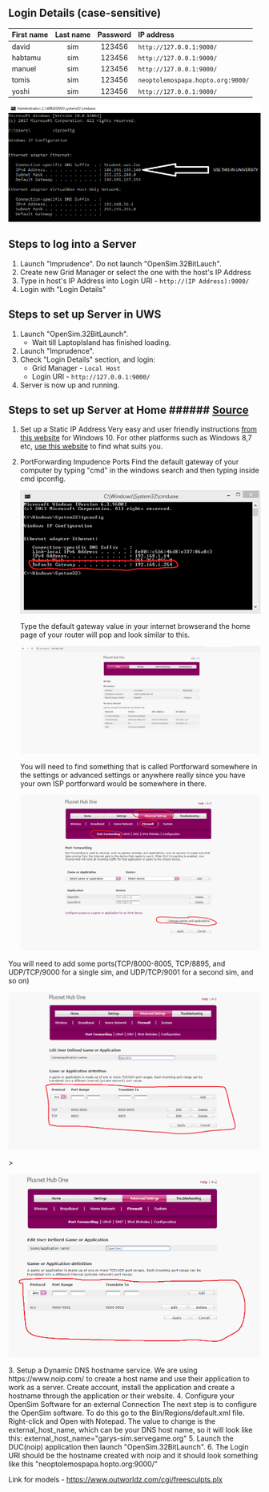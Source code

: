 ## Login Details (case-sensitive)
| First name | Last name | Password | IP address |
| :--- | :---: | :---: |:--- |
| david | sim | 123456 | ``` http://127.0.0.1:9000/ ``` |
| habtamu | sim | 123456 | ``` http://127.0.0.1:9000/ ``` |
| manuel | sim | 123456 | ``` http://127.0.0.1:9000/ ``` |
| tomis | sim | 123456 | ``` neoptolemospapa.hopto.org:9000/ ```|
| yoshi | sim | 123456 | ``` http://127.0.0.1:9000/ ``` |

<p align="center">
  <img src="https://github.com/yuchingho/VirtualWorld/blob/master/server%20in%20uni.png?raw=true" alt="server in uni"/>
</p>

## Steps to log into a Server
1. Launch "Imprudence". Do not launch "OpenSim.32BitLauch".
2. Create new Grid Manager or select the one with the host's IP Address
3. Type in host's IP Address into Login URI - ``` http://(IP Address):9000/ ```
4. Login with "Login Details"

## Steps to set up Server in UWS
1. Launch "OpenSim.32BitLaunch".
   - Wait till LaptopIsland has finished loading.
2. Launch "Imprudence".
3. Check "Login Details" section, and login:
   - Grid Manager - ``` Local Host ```
   - Login URI - ``` http://127.0.0.1:9000/ ```
4. Server is now up and running.

## Steps to set up Server at Home ###### [Source](https://chapter-and-metaverse.blogspot.com/2008/11/3-remotely-connecting-to-standalone-sim.html)
1. Set up a Static IP Address 
Very easy and user friendly instructions [from this website](https://portforward.com/networking/static-ip-windows-10.htm) for Windows 10.
For other platforms such as Windows 8,7 etc, [use this website](https://portforward.com/networking/staticip.htm) to find what suits you.

2. PortForwarding Impudence Ports
Find the default gateway of your computer by typing "cmd" in the windows search and then typing    inside cmd ipconfig.
   <p align="center">
      <img src="https://github.com/yuchingho/VirtualWorld/blob/master/DefaultGateway.png?raw=true" alt="DefaultGateway"/>
   </p>
   Type the default gateway value in your internet browserand the home page of your router will pop and look similar to this.
    <p align="center">
          <img src="https://github.com/yuchingho/VirtualWorld/blob/master/Page.png?raw=true" alt="Page"/>
    </p>
   You will need to find something that is called Portforward somewhere in the settings or advanced settings or anywhere really since you have your own ISP portforward would be somewhere in there.
    <p align="center">
          <img src="https://github.com/yuchingho/VirtualWorld/blob/master/pORT.png?raw=true" alt="Port"/>
    </p>
You will need to add some ports(TCP/8000-8005, TCP/8895, and UDP/TCP/9000 for a single sim, and UDP/TCP/9001 for a second sim, and so on) 
  <p align="center">
      <img src="https://github.com/yuchingho/VirtualWorld/blob/master/Addingports.png"/>
   </p>>
    <p align="center">
      <img src="https://github.com/yuchingho/VirtualWorld/blob/master/Untitled.png"/>
   </p>
 3. Setup a Dynamic DNS hostname service.
 We are using https://www.noip.com/ to create a host name and use their application to work as a server.
 Create account, install the application and create a hostname through the application or their website.
 4. Configure your OpenSim Software for an external Connection
 The next step is to configure the OpenSim software. To do this go to the Bin/Regions/default.xml file. Right-click and Open with    
 Notepad. The value to change is the external_host_name, which can be your DNS host name, so it will look like this:    
 external_host_name="garys-sim.servegame.org"
 5. Launch the DUC(noip) application then launch "OpenSim.32BitLaunch".
 6. The Login URI should be the hostname created with noip and it should look something like this 
 "neoptolemospapa.hopto.org:9000/"
 
Link for models - https://www.outworldz.com/cgi/freesculpts.plx


